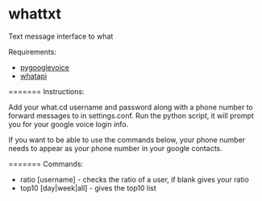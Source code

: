 whattxt
=======

Text message interface to what

Requirements:
*   [pygooglevoice](https://github.com/pettazz/pygooglevoice)
*   [whatapi](https://github.com/isaaczafuta/whatapi)

=======
Instructions:

Add your what.cd username and password along with a phone number to forward messages to in settings.conf.
Run the python script, it will prompt you for your google voice login info.

If you want to be able to use the commands below, your phone number needs to appear as your phone number in your google contacts.

=======
Commands:

*   ratio [username] - checks the ratio of a user, if blank gives your ratio
*   top10 [day|week|all] - gives the top10 list
